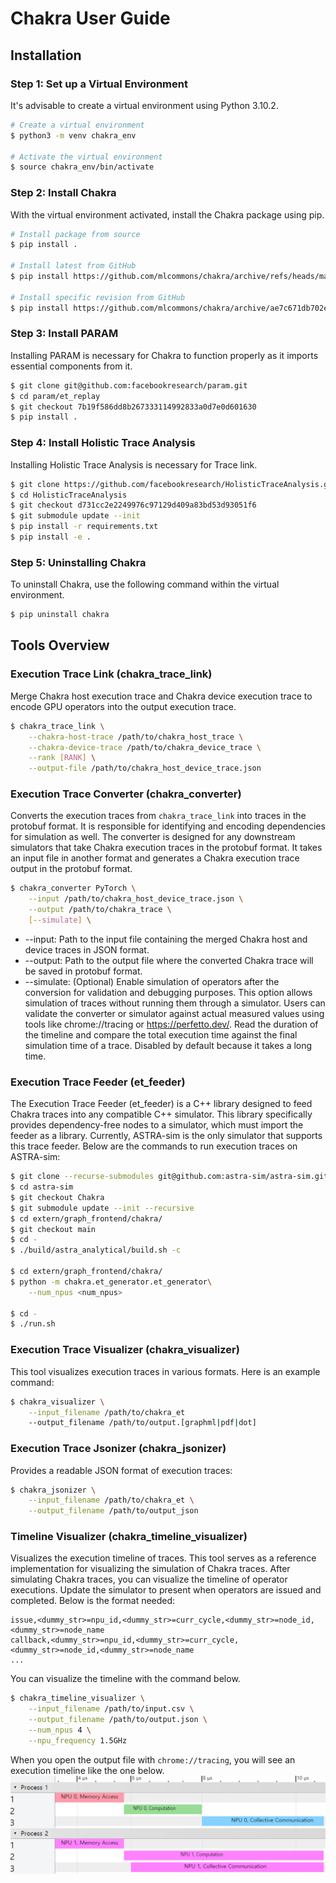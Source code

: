 # Chakra User Guide
## Installation
### Step 1: Set up a Virtual Environment
It's advisable to create a virtual environment using Python 3.10.2.

```bash
# Create a virtual environment
$ python3 -m venv chakra_env

# Activate the virtual environment
$ source chakra_env/bin/activate
```

### Step 2: Install Chakra
With the virtual environment activated, install the Chakra package using pip.

```bash
# Install package from source
$ pip install .

# Install latest from GitHub
$ pip install https://github.com/mlcommons/chakra/archive/refs/heads/main.zip

# Install specific revision from GitHub
$ pip install https://github.com/mlcommons/chakra/archive/ae7c671db702eb1384015bb2618dc753eed787f2.zip
```

### Step 3: Install PARAM
Installing PARAM is necessary for Chakra to function properly as it imports essential components from it.

```bash
$ git clone git@github.com:facebookresearch/param.git
$ cd param/et_replay
$ git checkout 7b19f586dd8b267333114992833a0d7e0d601630
$ pip install .
```

### Step 4: Install Holistic Trace Analysis
Installing Holistic Trace Analysis is necessary for Trace link.

```bash
$ git clone https://github.com/facebookresearch/HolisticTraceAnalysis.git
$ cd HolisticTraceAnalysis
$ git checkout d731cc2e2249976c97129d409a83bd53d93051f6
$ git submodule update --init
$ pip install -r requirements.txt
$ pip install -e .
```

### Step 5: Uninstalling Chakra
To uninstall Chakra, use the following command within the virtual environment.

```bash
$ pip uninstall chakra
```

## Tools Overview
### Execution Trace Link (chakra_trace_link)
Merge Chakra host execution trace and Chakra device execution trace to encode GPU operators into the output execution trace.
```bash
$ chakra_trace_link \
    --chakra-host-trace /path/to/chakra_host_trace \
    --chakra-device-trace /path/to/chakra_device_trace \
    --rank [RANK] \
    --output-file /path/to/chakra_host_device_trace.json
```

### Execution Trace Converter (chakra_converter)
Converts the execution traces from `chakra_trace_link` into traces in the protobuf format. It is responsible for identifying and encoding dependencies for simulation as well. The converter is designed for any downstream simulators that take Chakra execution traces in the protobuf format. It takes an input file in another format and generates a Chakra execution trace output in the protobuf format.
```bash
$ chakra_converter PyTorch \
    --input /path/to/chakra_host_device_trace.json \
    --output /path/to/chakra_trace \
    [--simulate] \
```
* --input: Path to the input file containing the merged Chakra host and device traces in JSON format.
* --output: Path to the output file where the converted Chakra trace will be saved in protobuf format.
* --simulate: (Optional) Enable simulation of operators after the conversion for validation and debugging purposes. This option allows simulation of traces without running them through a simulator. Users can validate the converter or simulator against actual measured values using tools like chrome://tracing or https://perfetto.dev/. Read the duration of the timeline and compare the total execution time against the final simulation time of a trace. Disabled by default because it takes a long time.

### Execution Trace Feeder (et_feeder)
The Execution Trace Feeder (et_feeder) is a C++ library designed to feed Chakra traces into any compatible C++ simulator. This library specifically provides dependency-free nodes to a simulator, which must import the feeder as a library. Currently, ASTRA-sim is the only simulator that supports this trace feeder. Below are the commands to run execution traces on ASTRA-sim:
```bash
$ git clone --recurse-submodules git@github.com:astra-sim/astra-sim.git
$ cd astra-sim
$ git checkout Chakra
$ git submodule update --init --recursive
$ cd extern/graph_frontend/chakra/
$ git checkout main
$ cd -
$ ./build/astra_analytical/build.sh -c

$ cd extern/graph_frontend/chakra/
$ python -m chakra.et_generator.et_generator\
    --num_npus <num_npus>

$ cd -
$ ./run.sh
```

### Execution Trace Visualizer (chakra_visualizer)
This tool visualizes execution traces in various formats. Here is an example command:

```bash
$ chakra_visualizer \
    --input_filename /path/to/chakra_et
    --output_filename /path/to/output.[graphml|pdf|dot]
```

### Execution Trace Jsonizer (chakra_jsonizer)
Provides a readable JSON format of execution traces:

```bash
$ chakra_jsonizer \
    --input_filename /path/to/chakra_et \
    --output_filename /path/to/output_json
```

### Timeline Visualizer (chakra_timeline_visualizer)
Visualizes the execution timeline of traces. This tool serves as a reference implementation for visualizing the simulation of Chakra traces. After simulating Chakra traces, you can visualize the timeline of operator executions. Update the simulator to present when operators are issued and completed. Below is the format needed:
```csv
issue,<dummy_str>=npu_id,<dummy_str>=curr_cycle,<dummy_str>=node_id,<dummy_str>=node_name
callback,<dummy_str>=npu_id,<dummy_str>=curr_cycle,<dummy_str>=node_id,<dummy_str>=node_name
...
```

You can visualize the timeline with the command below.
```bash
$ chakra_timeline_visualizer \
    --input_filename /path/to/input.csv \
    --output_filename /path/to/output.json \
    --num_npus 4 \
    --npu_frequency 1.5GHz
```

When you open the output file with `chrome://tracing`, you will see an execution timeline like the one below.
![](doc/timeline_visualizer.png)
